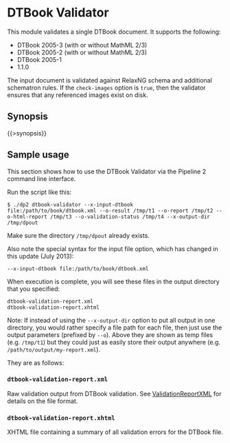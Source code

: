 <link rev="dp2:doc" href="../resources/xml/dtbook-validator.xpl"/>
<link rel="rdf:type" href="http://www.daisy.org/ns/pipeline/userdoc"/>
<meta property="dc:title" content="DTBook Validator"/>

<!--
summary: DTBook validator module summary
-->

# DTBook Validator

This module validates a single DTBook document. It supports the following:

- DTBook 2005-3 (with or without MathML 2/3)
- DTBook 2005-2 (with or without MathML 2/3)
- DTBook 2005-1
- 1.1.0

The input document is validated against RelaxNG schema and additional schematron rules. If the `check-images` option is `true`, then the validator ensures that any referenced images exist on disk.

## Synopsis

{{>synopsis}}

## Sample usage

This section shows how to use the DTBook Validator via the Pipeline 2 command line interface.

Run the script like this:

    $ ./dp2 dtbook-validator --x-input-dtbook file:/path/to/book/dtbook.xml --o-result /tmp/t1 --o-report /tmp/t2 --o-html-report /tmp/t3 --o-validation-status /tmp/t4 --x-output-dir /tmp/dpout 

Make sure the directory `/tmp/dpout` already exists.

Also note the special syntax for the input file option, which has changed in this update (July 2013): 

    --x-input-dtbook file:/path/to/book/dtbook.xml

When execution is complete, you will see these files in the output directory that you specified:

    dtbook-validation-report.xml
    dtbook-validation-report.xhtml

Note: If instead of using the `--x-output-dir` option to put all output in one directory, you would rather specify a file path for each file, then just use the output parameters (prefixed by `--o`). Above they are shown as temp files (e.g. `/tmp/t1`) but they could just as easily store their output anywhere (e.g. `/path/to/output/my-report.xml`).

They are as follows:

### `dtbook-validation-report.xml`

Raw validation output from DTBook validation. See [ValidationReportXML](http://daisy.github.io/pipeline/wiki/main/ValidationReportXML) for details on the file format.

### `dtbook-validation-report.xhtml`

XHTML file containing a summary of all validation errors for the DTBook file. 
